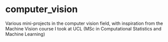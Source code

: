 # computer_vision
Various mini-projects in the computer vision field, with inspiration from the Machine Vision course I took at UCL (MSc in Computational Statistics and Machine Learning)
